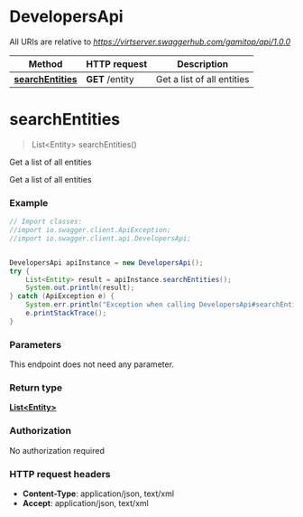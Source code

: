 # DevelopersApi

All URIs are relative to *https://virtserver.swaggerhub.com/gamitop/api/1.0.0*

Method | HTTP request | Description
------------- | ------------- | -------------
[**searchEntities**](DevelopersApi.md#searchEntities) | **GET** /entity | Get a list of all entities


<a name="searchEntities"></a>
# **searchEntities**
> List&lt;Entity&gt; searchEntities()

Get a list of all entities

Get a list of all entities 

### Example
```java
// Import classes:
//import io.swagger.client.ApiException;
//import io.swagger.client.api.DevelopersApi;


DevelopersApi apiInstance = new DevelopersApi();
try {
    List<Entity> result = apiInstance.searchEntities();
    System.out.println(result);
} catch (ApiException e) {
    System.err.println("Exception when calling DevelopersApi#searchEntities");
    e.printStackTrace();
}
```

### Parameters
This endpoint does not need any parameter.

### Return type

[**List&lt;Entity&gt;**](Entity.md)

### Authorization

No authorization required

### HTTP request headers

 - **Content-Type**: application/json, text/xml
 - **Accept**: application/json, text/xml

